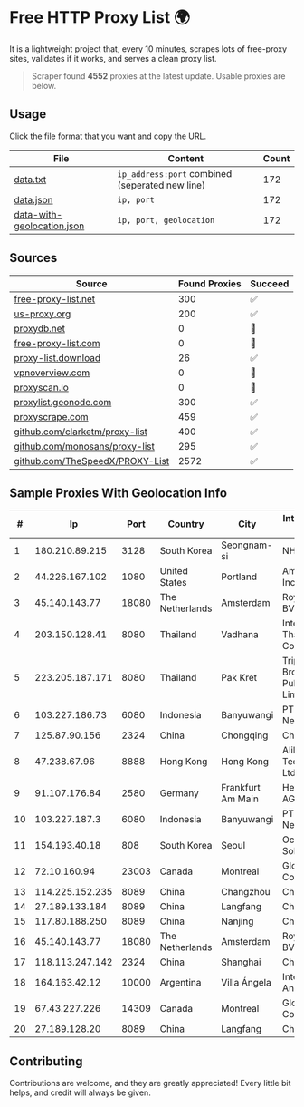 
# Free HTTP Proxy List 🌍

It is a lightweight project that, every 10 minutes, scrapes lots of free-proxy sites, validates if it works, and serves a clean proxy list.


> Scraper found **4552** proxies at the latest update. Usable proxies are below.

## Usage

Click the file format that you want and copy the URL.


|File|Content|Count|
|----|-------|-----|
|[data.txt](https://raw.githubusercontent.com/themiralay/Proxy-List-World/master/data.txt)|`ip_address:port` combined (seperated new line)|172|
|[data.json](https://raw.githubusercontent.com/themiralay/Proxy-List-World/master/data.json)|`ip, port`|172|
|[data-with-geolocation.json](https://raw.githubusercontent.com/themiralay/Proxy-List-World/master/data-with-geolocation.json)|`ip, port, geolocation`|172|

## Sources

|Source|Found Proxies|Succeed|
|------|-------------|-------|
|[free-proxy-list.net](https://free-proxy-list.net)|300|✅|
|[us-proxy.org](https://www.us-proxy.org)|200|✅|
|[proxydb.net](http://proxydb.net)|0|🚫|
|[free-proxy-list.com](https://free-proxy-list.com/?page=&port=&type%5B%5D=http&type%5B%5D=https&up_time=0&search=Search)|0|🚫|
|[proxy-list.download](https://www.proxy-list.download/HTTP)|26|✅|
|[vpnoverview.com](https://vpnoverview.com/privacy/anonymous-browsing/free-proxy-servers)|0|🚫|
|[proxyscan.io](https://www.proxyscan.io)|0|🚫|
|[proxylist.geonode.com](https://proxylist.geonode.com/api/proxy-list?limit=300&page=1&sort_by=lastChecked&sort_type=desc&protocols=http,https)|300|✅|
|[proxyscrape.com](https://api.proxyscrape.com/v2/?request=displayproxies&protocol=http&timeout=10000&country=all&ssl=all&anonymity=all)|459|✅|
|[github.com/clarketm/proxy-list](https://raw.githubusercontent.com/clarketm/proxy-list/master/proxy-list-raw.txt)|400|✅|
|[github.com/monosans/proxy-list](https://raw.githubusercontent.com/monosans/proxy-list/main/proxies/http.txt)|295|✅|
|[github.com/TheSpeedX/PROXY-List](https://raw.githubusercontent.com/TheSpeedX/PROXY-List/master/http.txt)|2572|✅|


## Sample Proxies With Geolocation Info

|#|Ip|Port|Country|City|Internet Service Provider|
|-|--|----|-------|----|-------------------------|
|1|180.210.89.215|3128|South Korea|Seongnam-si|NHNCLOUD|
|2|44.226.167.102|1080|United States|Portland|Amazon.com, Inc.|
|3|45.140.143.77|18080|The Netherlands|Amsterdam|RoyaleHosting BV|
|4|203.150.128.41|8080|Thailand|Vadhana|Internet Thailand Company Ltd|
|5|223.205.187.171|8080|Thailand|Pak Kret|Triple T Broadband Public Company Limited|
|6|103.227.186.73|6080|Indonesia|Banyuwangi|PT Master Star Network|
|7|125.87.90.156|2324|China|Chongqing|China Telecom|
|8|47.238.67.96|8888|Hong Kong|Hong Kong|Alibaba (US) Technology Co., Ltd.|
|9|91.107.176.84|2580|Germany|Frankfurt Am Main|Hetzner Online AG|
|10|103.227.187.3|6080|Indonesia|Banyuwangi|PT Master Star Network|
|11|154.193.40.18|808|South Korea|Seoul|Octopus Web Solution Inc|
|12|72.10.160.94|23003|Canada|Montreal|GloboTech Communications|
|13|114.225.152.235|8089|China|Changzhou|Chinanet|
|14|27.189.133.184|8089|China|Langfang|Chinanet|
|15|117.80.188.250|8089|China|Nanjing|China Telecom|
|16|45.140.143.77|18080|The Netherlands|Amsterdam|RoyaleHosting BV|
|17|118.113.247.142|2324|China|Shanghai|Chinanet|
|18|164.163.42.12|10000|Argentina|Villa Ángela|Interret Villa Angela SRL|
|19|67.43.227.226|14309|Canada|Montreal|GloboTech Communications|
|20|27.189.128.20|8089|China|Langfang|Chinanet|



## Contributing

Contributions are welcome, and they are greatly appreciated! Every
little bit helps, and credit will always be given.


